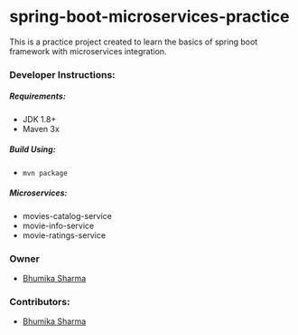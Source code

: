 # spring-boot-microservices-practice

This is a practice project created to learn the basics of spring boot framework with microservices integration.

### Developer Instructions:
 ##### Requirements:
 - JDK 1.8+
 - Maven 3x
 
 ##### Build Using: 
 - `mvn package` 
 
 ##### Microservices: 
 - movies-catalog-service
 - movie-info-service
 - movie-ratings-service
 
### Owner
- [Bhumika Sharma](https://www.linkedin.com/in/bhumika-sharma-4b07465a/)

### Contributors:
- [Bhumika Sharma](https://www.linkedin.com/in/bhumika-sharma-4b07465a/)